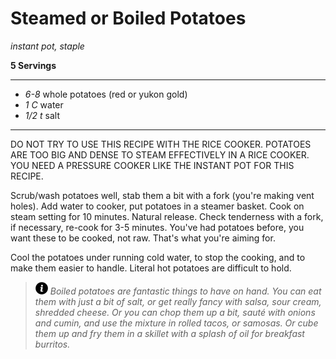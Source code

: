 # Steamed or Boiled Potatoes

*instant pot, staple*

**5 Servings**

---

- *6-8* whole potatoes (red or yukon gold)
- *1 C* water
- *1/2 t* salt

---

DO NOT TRY TO USE THIS RECIPE WITH THE RICE COOKER. POTATOES ARE TOO BIG AND
DENSE TO STEAM EFFECTIVELY IN A RICE COOKER. YOU NEED A PRESSURE COOKER LIKE THE
INSTANT POT FOR THIS RECIPE.

Scrub/wash potatoes well, stab them a bit with a fork (you're making vent
holes). Add water to cooker, put potatoes in a steamer basket. Cook on
steam setting for 10 minutes. Natural release. Check tenderness with a fork, if
necessary, re-cook for 3-5 minutes. You've had potatoes before, you want these
to be cooked, not raw. That's what you're aiming for.

Cool the potatoes under running cold water, to stop the cooking, and to make
them easier to handle. Literal hot potatoes are difficult to hold.



> ![info](./images/info-icon.png) *Boiled potatoes are fantastic things to have on hand. You can eat them with just a bit of salt, or get really fancy with salsa, sour cream, shredded cheese. Or you can chop them up a bit, sauté with onions and cumin, and use the mixture in rolled tacos, or samosas. Or cube them up and fry them in a skillet with a splash of oil for breakfast burritos.*
